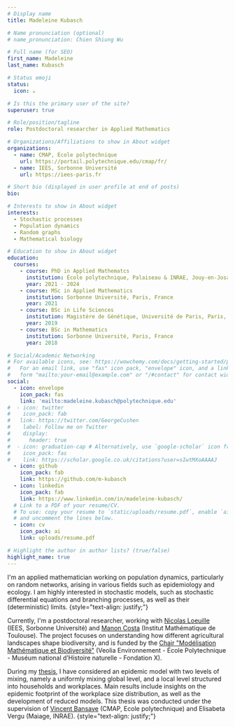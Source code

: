 ```yaml
---
# Display name
title: Madeleine Kubasch

# Name pronunciation (optional)
# name_pronunciation: Chien Shiung Wu

# Full name (for SEO)
first_name: Madeleine
last_name: Kubasch

# Status emoji
status:
  icon: ☕️

# Is this the primary user of the site?
superuser: true

# Role/position/tagline
role: Postdoctoral researcher in Applied Mathematics

# Organizations/Affiliations to show in About widget
organizations:
  - name: CMAP, École polytechnique
    url: https://portail.polytechnique.edu/cmap/fr/
  - name: IEES, Sorbonne Université
    url: https://iees-paris.fr

# Short bio (displayed in user profile at end of posts)
bio:

# Interests to show in About widget
interests: 
  - Stochastic processes
  - Population dynamics
  - Random graphs
  - Mathematical biology 

# Education to show in About widget
education:
  courses:
    - course: PhD in Applied Mathematcs
      institution: École polytechnique, Palaiseau & INRAE, Jouy-en-Josas, France
      year: 2021 - 2024
    - course: MSc in Applied Mathematics
      institution: Sorbonne Université, Paris, France
      year: 2021
    - course: BSc in Life Sciences
      institution: Magistère de Génétique, Université de Paris, Paris, France
      year: 2019
    - course: BSc in Mathematics
      institution: Sorbonne Université, Paris, France
      year: 2018

# Social/Academic Networking
# For available icons, see: https://wowchemy.com/docs/getting-started/page-builder/#icons
#   For an email link, use "fas" icon pack, "envelope" icon, and a link in the
#   form "mailto:your-email@example.com" or "/#contact" for contact widget.
social:
  - icon: envelope
    icon_pack: fas
    link: 'mailto:madeleine.kubasch@polytechnique.edu'
#  - icon: twitter
#    icon_pack: fab 
#   link: https://twitter.com/GeorgeCushen
#    label: Follow me on Twitter
#    display:
#      header: true
#  - icon: graduation-cap # Alternatively, use `google-scholar` icon from `ai` icon pack
#    icon_pack: fas
#    link: https://scholar.google.co.uk/citations?user=sIwtMXoAAAAJ
  - icon: github
    icon_pack: fab
    link: https://github.com/m-kubasch
  - icon: linkedin
    icon_pack: fab
    link: https://www.linkedin.com/in/madeleine-kubasch/
  # Link to a PDF of your resume/CV.
  # To use: copy your resume to `static/uploads/resume.pdf`, enable `ai` icons in `params.yaml`,
  # and uncomment the lines below.
  - icon: cv
    icon_pack: ai
    link: uploads/resume.pdf

# Highlight the author in author lists? (true/false)
highlight_name: true
---
```


I'm an applied mathematician working on population dynamics, particularly on random networks, arising in various fields such as epidemiology and ecology. I am highly interested in stochastic models, such as stochastic differential equations and branching processes, as well as their (deterministic) limits. 
{style="text-align: justify;"}

Currently, I'm a postdoctoral researcher, working with [Nicolas Loeuille](https://sites.google.com/site/nicolasloeuille/home) (IEES, Sorbonne Université) and [Manon Costa](https://www.math.univ-toulouse.fr/~mcosta/) (Institut Mathématique de Toulouse). The project focuses on understanding how different agricultural landscapes shape biodiversity, and is funded by the [Chair "Modélisation Mathématique et Biodiversité"](http://www.cmap.polytechnique.fr/chaire-mmb/Aussois2024.html) (Veolia Environnement - École Polytechnique - Muséum national d’Histoire naturelle - Fondation X). 

During my [thesis](https://theses.fr/s299603?domaine=theses), I have considered an epidemic model with two levels of mixing, namely a uniformly mixing global level, and a local level structured into households and workplaces. Main results include insights on the epidemic footprint of the workplace size distribution, as well as the development of reduced models. This thesis was conducted under the supervision of [Vincent Bansaye](http://www.cmap.polytechnique.fr/~bansaye/) (CMAP, Ecole polytechnique) and Elisabeta Vergu (Maiage, INRAE). 
{style="text-align: justify;"}
